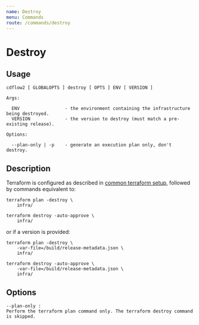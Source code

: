 ```yaml
---
name: Destroy
menu: Commands
route: /commands/destroy
---
```


# Destroy

## Usage

```
cdflow2 [ GLOBALOPTS ] destroy [ OPTS ] ENV [ VERSION ]

Args:

  ENV                 - the environment containing the infrastructure being destroyed.
  VERSION             - the version to destroy (must match a pre-existing release).

Options:

  --plan-only | -p    - generate an execution plan only, don't destroy.
```

## Description

Terraform is configured as described in [common terraform setup](common-terraform-setup), followed by commands
equivalent to:

```shell
terraform plan -destroy \
    infra/

terraform destroy -auto-approve \
    infra/
```

or if a version is provided:
```shell
terraform plan -destroy \
    -var-file=/build/release-metadata.json \
    infra/

terraform destroy -auto-approve \
    -var-file=/build/release-metadata.json \
    infra/
```

## Options

```
--plan-only : 
Perform the terraform plan command only. The terraform destroy command is skipped.
```
